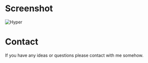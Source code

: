 # Screenshot

![Hyper](https://i.imgur.com/YLQPIC6.png)

# Contact

If you have any ideas or questions please contact with me somehow.
